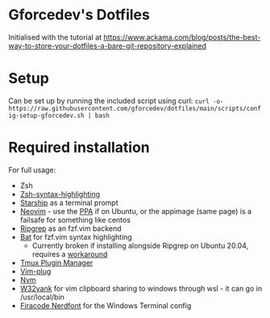 # Gforcedev's Dotfiles
Initialised with the tutorial at https://www.ackama.com/blog/posts/the-best-way-to-store-your-dotfiles-a-bare-git-repository-explained

# Setup
Can be set up by running the included script using curl:
`curl -o- https://raw.githubusercontent.com/gforcedev/dotfiles/main/scripts/config-setup-gforcedev.sh | bash`

# Required installation
For full usage:

 - Zsh
 - [Zsh-syntax-highlighting](https://github.com/zsh-users/zsh-syntax-highlighting)
 - [Starship](https://starship.rs/) as a terminal prompt
 - [Neovim](https://neovim.io/) - use the [PPA](https://github.com/neovim/neovim/wiki/Installing-Neovim#ubuntu) if on Ubuntu, or the appimage (same page) is a failsafe for something like centos
 - [Ripgrep](https://github.com/BurntSushi/ripgrep) as an fzf.vim backend
 - [Bat](https://github.com/sharkdp/bat) for fzf.vim syntax highlighting
   - Currently broken if installing alongside Ripgrep on Ubuntu 20.04, requires a [workaround](https://github.com/sharkdp/bat/issues/938)
 - [Tmux Plugin Manager](https://github.com/tmux-plugins/tpm)
 - [Vim-plug](https://github.com/junegunn/vim-plug)
 - [Nvm](https://github.com/nvm-sh/nvm)
 - [W32yank](https://github.com/equalsraf/win32yank) for vim clipboard sharing to windows through wsl - it can go in /usr/local/bin
 - [Firacode Nerdfont](https://www.nerdfonts.com/font-downloads) for the Windows Terminal config

